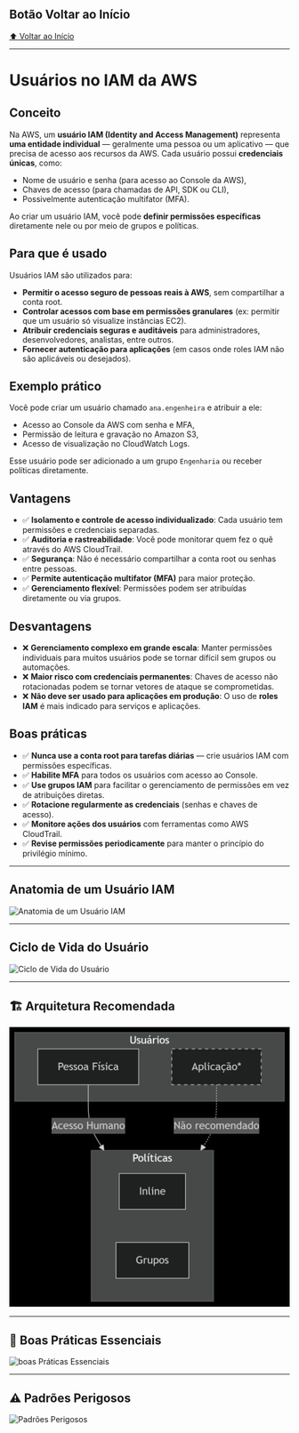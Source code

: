 ## Botão Voltar ao Início
[⬆️ Voltar ao Início](https://github.com/Marcos-Ramoss/aws-cloud-practitioner)

---

# Usuários no IAM da AWS

## Conceito

Na AWS, um **usuário IAM (Identity and Access Management)** representa **uma entidade individual** — geralmente uma pessoa ou um aplicativo — que precisa de acesso aos recursos da AWS. Cada usuário possui **credenciais únicas**, como:
- Nome de usuário e senha (para acesso ao Console da AWS),
- Chaves de acesso (para chamadas de API, SDK ou CLI),
- Possivelmente autenticação multifator (MFA).

Ao criar um usuário IAM, você pode **definir permissões específicas** diretamente nele ou por meio de grupos e políticas.

## Para que é usado

Usuários IAM são utilizados para:
- **Permitir o acesso seguro de pessoas reais à AWS**, sem compartilhar a conta root.
- **Controlar acessos com base em permissões granulares** (ex: permitir que um usuário só visualize instâncias EC2).
- **Atribuir credenciais seguras e auditáveis** para administradores, desenvolvedores, analistas, entre outros.
- **Fornecer autenticação para aplicações** (em casos onde roles IAM não são aplicáveis ou desejados).

## Exemplo prático

Você pode criar um usuário chamado `ana.engenheira` e atribuir a ele:
- Acesso ao Console da AWS com senha e MFA,
- Permissão de leitura e gravação no Amazon S3,
- Acesso de visualização no CloudWatch Logs.

Esse usuário pode ser adicionado a um grupo `Engenharia` ou receber políticas diretamente.

## Vantagens

- ✅ **Isolamento e controle de acesso individualizado**: Cada usuário tem permissões e credenciais separadas.
- ✅ **Auditoria e rastreabilidade**: Você pode monitorar quem fez o quê através do AWS CloudTrail.
- ✅ **Segurança**: Não é necessário compartilhar a conta root ou senhas entre pessoas.
- ✅ **Permite autenticação multifator (MFA)** para maior proteção.
- ✅ **Gerenciamento flexível**: Permissões podem ser atribuídas diretamente ou via grupos.

## Desvantagens

- ❌ **Gerenciamento complexo em grande escala**: Manter permissões individuais para muitos usuários pode se tornar difícil sem grupos ou automações.
- ❌ **Maior risco com credenciais permanentes**: Chaves de acesso não rotacionadas podem se tornar vetores de ataque se comprometidas.
- ❌ **Não deve ser usado para aplicações em produção**: O uso de **roles IAM** é mais indicado para serviços e aplicações.

## Boas práticas

- ✅ **Nunca use a conta root para tarefas diárias** — crie usuários IAM com permissões específicas.
- ✅ **Habilite MFA** para todos os usuários com acesso ao Console.
- ✅ **Use grupos IAM** para facilitar o gerenciamento de permissões em vez de atribuições diretas.
- ✅ **Rotacione regularmente as credenciais** (senhas e chaves de acesso).
- ✅ **Monitore ações dos usuários** com ferramentas como AWS CloudTrail.
- ✅ **Revise permissões periodicamente** para manter o princípio do privilégio mínimo.

---


##  Anatomia de um Usuário IAM
![ Anatomia de um Usuário IAM](/images/Anatomia%20de%20um%20Usuário%20IAM.png)

---

##  Ciclo de Vida do Usuário
![Ciclo de Vida do Usuário](/images/Ciclo%20de%20Vida%20do%20Usuário.png)

---

## 🏗️ Arquitetura Recomendada
![Arquitetura Recomendada](/images/Arquitetura%20Recomendada%20usuario.png)


---

## 📌 Boas Práticas Essenciais
![boas Práticas Essenciais](/images/oas%20Práticas%20Essenciais.png)

---

## ⚠️ Padrões Perigosos
![Padrões Perigosos](/images/Padrões%20Perigosos.png)

